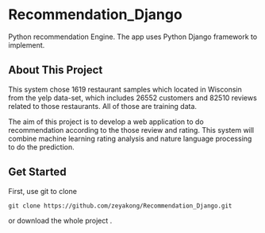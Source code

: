# Recommendation_Django
Python recommendation Engine. The app uses Python Django framework to implement. 

## About This Project
This system chose 1619 restaurant samples which located in Wisconsin from the yelp data-set, which includes 26552 customers and 82510 reviews related to those restaurants. All of those are training data. 

The aim of this project is to develop a web application to do recommendation according to the those review and rating. This system will combine machine learning rating analysis and nature language processing to do the prediction.

## Get Started
First, use git to clone 
```
git clone https://github.com/zeyakong/Recommendation_Django.git
```
or download the whole project . 



